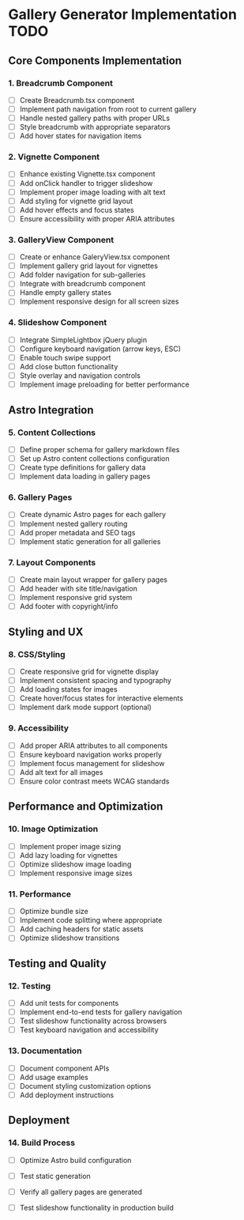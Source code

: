 # Gallery Generator Implementation TODO

## Core Components Implementation

### 1. Breadcrumb Component
- [ ] Create Breadcrumb.tsx component
- [ ] Implement path navigation from root to current gallery
- [ ] Handle nested gallery paths with proper URLs
- [ ] Style breadcrumb with appropriate separators
- [ ] Add hover states for navigation items

### 2. Vignette Component
- [ ] Enhance existing Vignette.tsx component
- [ ] Add onClick handler to trigger slideshow
- [ ] Implement proper image loading with alt text
- [ ] Add styling for vignette grid layout
- [ ] Add hover effects and focus states
- [ ] Ensure accessibility with proper ARIA attributes

### 3. GalleryView Component
- [ ] Create or enhance GaleryView.tsx component
- [ ] Implement gallery grid layout for vignettes
- [ ] Add folder navigation for sub-galleries
- [ ] Integrate with breadcrumb component
- [ ] Handle empty gallery states
- [ ] Implement responsive design for all screen sizes

### 4. Slideshow Component
- [ ] Integrate SimpleLightbox jQuery plugin
- [ ] Configure keyboard navigation (arrow keys, ESC)
- [ ] Enable touch swipe support
- [ ] Add close button functionality
- [ ] Style overlay and navigation controls
- [ ] Implement image preloading for better performance

## Astro Integration

### 5. Content Collections
- [ ] Define proper schema for gallery markdown files
- [ ] Set up Astro content collections configuration
- [ ] Create type definitions for gallery data
- [ ] Implement data loading in gallery pages

### 6. Gallery Pages
- [ ] Create dynamic Astro pages for each gallery
- [ ] Implement nested gallery routing
- [ ] Add proper metadata and SEO tags
- [ ] Implement static generation for all galleries

### 7. Layout Components
- [ ] Create main layout wrapper for gallery pages
- [ ] Add header with site title/navigation
- [ ] Implement responsive grid system
- [ ] Add footer with copyright/info

## Styling and UX

### 8. CSS/Styling
- [ ] Create responsive grid for vignette display
- [ ] Implement consistent spacing and typography
- [ ] Add loading states for images
- [ ] Create hover/focus states for interactive elements
- [ ] Implement dark mode support (optional)

### 9. Accessibility
- [ ] Add proper ARIA attributes to all components
- [ ] Ensure keyboard navigation works properly
- [ ] Implement focus management for slideshow
- [ ] Add alt text for all images
- [ ] Ensure color contrast meets WCAG standards

## Performance and Optimization

### 10. Image Optimization
- [ ] Implement proper image sizing
- [ ] Add lazy loading for vignettes
- [ ] Optimize slideshow image loading
- [ ] Implement responsive image sizes

### 11. Performance
- [ ] Optimize bundle size
- [ ] Implement code splitting where appropriate
- [ ] Add caching headers for static assets
- [ ] Optimize slideshow transitions

## Testing and Quality

### 12. Testing
- [ ] Add unit tests for components
- [ ] Implement end-to-end tests for gallery navigation
- [ ] Test slideshow functionality across browsers
- [ ] Test keyboard navigation and accessibility

### 13. Documentation
- [ ] Document component APIs
- [ ] Add usage examples
- [ ] Document styling customization options
- [ ] Add deployment instructions

## Deployment

### 14. Build Process
- [ ] Optimize Astro build configuration
- [ ] Test static generation
- [ ] Verify all gallery pages are generated
- [ ] Test slideshow functionality in production build

